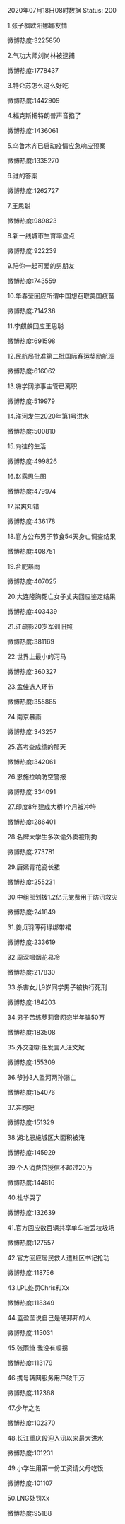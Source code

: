 2020年07月18日08时数据
Status: 200

1.张子枫欧阳娜娜友情

微博热度:3225850

2.气功大师刘尚林被逮捕

微博热度:1778437

3.特仑苏怎么这么好吃

微博热度:1442909

4.福克斯把特朗普声音掐了

微博热度:1436061

5.乌鲁木齐已启动疫情应急响应预案

微博热度:1335270

6.谁的答案

微博热度:1262727

7.王思聪

微博热度:989823

8.新一线城市生育率盘点

微博热度:922239

9.陪你一起可爱的男朋友

微博热度:743559

10.华春莹回应所谓中国想窃取美国疫苗

微博热度:714236

11.李麒麟回应王思聪

微博热度:691598

12.民航局批准第二批国际客运奖励航班

微博热度:616062

13.嗨学网涉事主管已离职

微博热度:519979

14.淮河发生2020年第1号洪水

微博热度:500810

15.向往的生活

微博热度:499826

16.赵露思生图

微博热度:479974

17.梁爽知错

微博热度:436178

18.官方公布男子节食54天身亡调查结果

微博热度:408751

19.合肥暴雨

微博热度:407025

20.大连隆胸死亡女子丈夫回应鉴定结果

微博热度:403439

21.江疏影20岁军训旧照

微博热度:381169

22.世界上最小的河马

微博热度:360327

23.孟佳选人环节

微博热度:355885

24.南京暴雨

微博热度:343257

25.高考查成绩的那天

微博热度:342061

26.恩施拉响防空警报

微博热度:334091

27.印度8年建成大桥1个月被冲垮

微博热度:286401

28.名牌大学生多次偷外卖被刑拘

微博热度:273781

29.唐嫣青花瓷长裙

微博热度:255231

30.中组部划拨1.2亿元党费用于防汛救灾

微博热度:241849

31.姜贞羽薄荷绿绑带裙

微博热度:233619

32.周深唱烟花易冷

微博热度:217830

33.杀害女儿9岁同学男子被执行死刑

微博热度:184203

34.男子苦练萝莉音网恋半年骗50万

微博热度:183508

35.外交部新任发言人汪文斌

微博热度:155309

36.爷孙3人坠河两孙溺亡

微博热度:154076

37.奔跑吧

微博热度:151329

38.湖北恩施城区大面积被淹

微博热度:145929

39.个人消费贷授信不超过20万

微博热度:144816

40.杜华哭了

微博热度:132639

41.官方回应数百辆共享单车被丢垃圾场

微博热度:127557

42.官方回应居民救人遭社区书记抢功

微博热度:118756

43.LPL处罚Chris和Xx

微博热度:118349

44.蓝盈莹说自己是硬邦邦的人

微博热度:115031

45.张雨绮 我没有顺拐

微博热度:113179

46.携号转网服务用户破千万

微博热度:112368

47.少年之名

微博热度:102370

48.长江重庆段迎入汛以来最大洪水

微博热度:101231

49.小学生用第一份工资请父母吃饭

微博热度:101107

50.LNG处罚Xx

微博热度:95188

